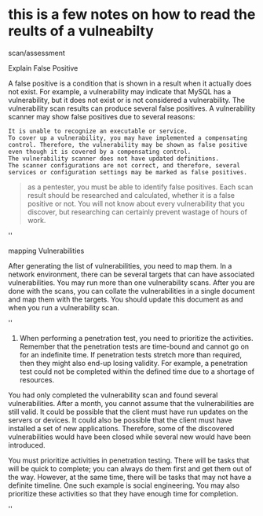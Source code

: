   # this is a few notes on how to read the reults of a vulneabilty
  scan/assessment


Explain False Positive

A false positive is a condition that is shown in a result when it actually does not exist. For example, a vulnerability may indicate that MySQL has a vulnerability, but it does not exist or is not considered a vulnerability. The vulnerability scan results can produce several false positives. A vulnerability scanner may show false positives due to several reasons:

    It is unable to recognize an executable or service.
    To cover up a vulnerability, you may have implemented a compensating control. Therefore, the vulnerability may be shown as false positive even though it is covered by a compensating control.
    The vulnerability scanner does not have updated definitions.
    The scanner configurations are not correct, and therefore, several services or configuration settings may be marked as false positives.

> as a pentester, you must be able to identify false positives. Each scan result should be researched and calculated, whether it is a false positive or not. You will not know about every vulnerability that you discover, but researching can certainly prevent wastage of hours of work.

''

mapping Vulnerabilities

After generating the list of vulnerabilities, you need to map them. In a network environment, there can be several targets that can have associated vulnerabilities. You may run more than one vulnerability scans. After you are done with the scans, you can collate the vulnerabilities in a single document and map them with the targets. You should update this document as and when you run a vulnerability scan.

''

1. When performing a penetration test, you need to prioritize the activities. Remember that the penetration tests are time-bound and cannot go on for an indefinite time. If penetration tests stretch more than required, then they might also end-up losing validity. For example, a penetration test could not be completed within the defined time due to a shortage of resources. 

You had only completed the vulnerability scan and found several vulnerabilities. After a month, you cannot assume that the vulnerabilities are still valid. It could be possible that the client must have run updates on the servers or devices. It could also be possible that the client must have installed a set of new applications. Therefore, some of the discovered vulnerabilities would have been closed while several new would have been introduced.

You must prioritize activities in penetration testing. There will be tasks that will be quick to complete; you can always do them first and get them out of the way. However, at the same time, there will be tasks that may not have a definite timeline. One such example is social engineering. You may also prioritize these activities so that they have enough time for completion.




''



